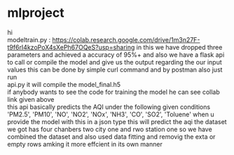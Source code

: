 # mlproject
hi <br>
modeltrain.py : https://colab.research.google.com/drive/1m3n27F-t9f6rI4kzoPoX4sXePh67OQeS?usp=sharing
in this we have dropped three parameters and achieved a accuracy of 95%+ and also we have a flask api to call or compile the model and give us the output regarding the our input values this can be done by simple curl command and by postman also just run <br>
api.py it will compile the model_final.h5<br>
if anybody wants to see the code for training the model he can see collab link given above<br>
this api basically predicts the AQI under the following given conditions 
'PM2.5', 'PM10', 'NO', 'NO2', 'NOx', 'NH3', 'CO', 'SO2', 'Toluene'
when u provide the model with this in a json type this will predict the aqi 
the dataset we got has four chanbers two city one and rwo station one so we have combined the dataset and also used data fitting and removig the exta or empty rows amking it more effcient in its own manner 
